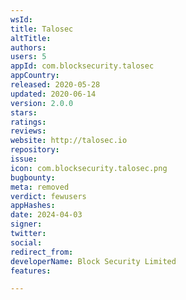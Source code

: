 ```yaml
---
wsId: 
title: Talosec
altTitle: 
authors: 
users: 5
appId: com.blocksecurity.talosec
appCountry: 
released: 2020-05-28
updated: 2020-06-14
version: 2.0.0
stars: 
ratings: 
reviews: 
website: http://talosec.io
repository: 
issue: 
icon: com.blocksecurity.talosec.png
bugbounty: 
meta: removed
verdict: fewusers
appHashes: 
date: 2024-04-03
signer: 
twitter: 
social: 
redirect_from: 
developerName: Block Security Limited
features: 

---
```


